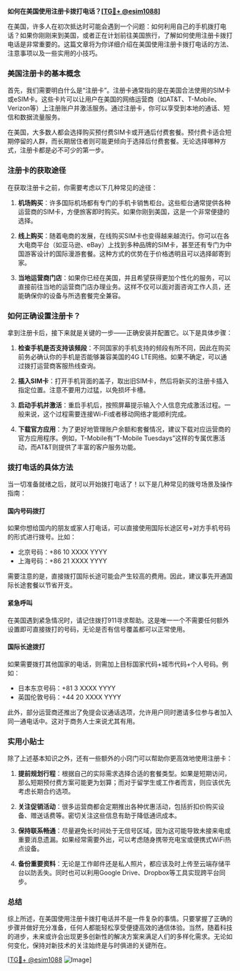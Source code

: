 **如何在美国使用注册卡拨打电话？[[TG💪+ @esim1088](https://t.me/s/esim1088)]**

在美国，许多人在初次抵达时可能会遇到一个问题：如何利用自己的手机拨打电话？如果你刚刚来到美国，或者正在计划前往美国旅行，了解如何使用注册卡拨打电话是非常重要的。这篇文章将为你详细介绍在美国使用注册卡拨打电话的方法、注意事项以及一些实用的小技巧。

### 美国注册卡的基本概念

首先，我们需要明白什么是“注册卡”。注册卡通常指的是在美国合法使用的SIM卡或eSIM卡。这些卡片可以让用户在美国的网络运营商（如AT&T、T-Mobile、Verizon等）上注册账户并激活服务。通过注册卡，你可以享受到本地的通话、短信和数据流量服务。

在美国，大多数人都会选择购买预付费SIM卡或开通后付费套餐。预付费卡适合短期停留的人群，而长期居住者则可能更倾向于选择后付费套餐。无论选择哪种方式，注册卡都是必不可少的第一步。

### 注册卡的获取途径

在获取注册卡之前，你需要考虑以下几种常见的途径：

1. **机场购买**：许多国际机场都有专门的手机卡销售柜台。这些柜台通常提供各种运营商的SIM卡，方便旅客即时购买。如果你刚到美国，这是一个非常便捷的选择。
   
2. **线上购买**：随着电商的发展，在线购买SIM卡也变得越来越流行。你可以在各大电商平台（如亚马逊、eBay）上找到多种品牌的SIM卡，甚至还有专门为中国游客设计的国际漫游套餐。这种方式的优势在于价格透明且可以选择邮寄到家。

3. **当地运营商门店**：如果你已经在美国，并且希望获得更加个性化的服务，可以直接前往当地的运营商门店办理业务。这样不仅可以面对面咨询工作人员，还能确保你的设备与所选套餐完全兼容。

### 如何正确设置注册卡？

拿到注册卡后，接下来就是关键的一步——正确安装并配置它。以下是具体步骤：

1. **检查手机是否支持该频段**：不同国家的手机支持的频段有所不同，因此在购买前务必确认你的手机是否能够兼容美国的4G LTE网络。如果不确定，可以通过拨打运营商客服热线查询。

2. **插入SIM卡**：打开手机背面的盖子，取出旧SIM卡，然后将新买的注册卡插入指定位置。注意不要用力过猛，以免损坏卡槽。

3. **启动手机并激活**：重启手机后，按照屏幕提示输入个人信息完成激活过程。一般来说，这个过程需要连接Wi-Fi或者移动网络才能顺利完成。

4. **下载官方应用**：为了更好地管理账户余额和套餐情况，建议下载对应运营商的官方应用程序。例如，T-Mobile有“T-Mobile Tuesdays”这样的专属优惠活动，而AT&T则提供了丰富的客户服务功能。

### 拨打电话的具体方法

当一切准备就绪之后，就可以开始拨打电话了！以下是几种常见的拨号场景及操作指南：

#### 国内号码拨打
如果你想给国内的朋友或家人打电话，可以直接使用国际长途区号+对方手机号码的形式进行拨号。比如：
- 北京号码：+86 10 XXXX YYYY
- 上海号码：+86 21 XXXX YYYY

需要注意的是，直接拨打国际长途可能会产生较高的费用。因此，建议事先开通国际长途套餐以节省开支。

#### 紧急呼叫
在美国遇到紧急情况时，请记住拨打911寻求帮助。这是唯一一个不需要任何额外设置即可直接拨打的号码，无论是否有信号覆盖都可以正常使用。

#### 国际长途拨打
如果需要拨打其他国家的电话，则需加上目标国家代码+城市代码+个人号码。例如：
- 日本东京号码：+81 3 XXXX YYYY
- 英国伦敦号码：+44 20 XXXX YYYY

此外，部分运营商还推出了免提会议通话选项，允许用户同时邀请多位参与者加入同一通电话中。这对于商务人士来说尤其有用。

### 实用小贴士

除了上述基本知识之外，还有一些额外的小窍门可以帮助你更高效地使用注册卡：

1. **提前规划行程**：根据自己的实际需求选择合适的套餐类型。如果是短期访问，那么短期预付费方案可能更为划算；而对于留学生或工作者而言，则应该优先考虑长期合约选项。

2. **关注促销活动**：很多运营商都会定期推出各种优惠活动，包括折扣价购买设备、赠送话费等。密切关注这些信息有助于降低通讯成本。

3. **保持联系畅通**：尽量避免长时间处于无信号区域，因为这可能导致未接来电或重要消息遗漏。如果经常需要外出，可以考虑随身携带充电宝或便携式WiFi热点设备。

4. **备份重要资料**：无论是工作邮件还是私人照片，都应该及时上传至云端存储平台以防丢失。同时也可以利用Google Drive、Dropbox等工具实现跨平台同步。

### 总结

综上所述，在美国使用注册卡拨打电话并不是一件复杂的事情。只要掌握了正确的步骤并做好充分准备，任何人都能轻松享受便捷高效的通信体验。当然，随着科技的进步，未来或许会出现更多创新性的解决方案来满足人们的多样化需求。无论如何变化，保持对新技术的关注始终是与时俱进的关键所在。

[[TG💪+ @esim1088](https://t.me/s/esim1088) ![Image](https://i.postimg.cc/4NQfJmqS/Snipaste-2025-05-13-00-14-12.png)]